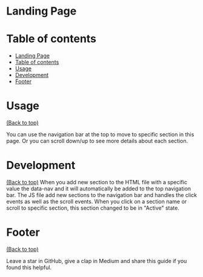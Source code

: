 <!-- Add banner here -->
# Landing Page

# Table of contents

<!-- After you have introduced your project, it is a good idea to add a **Table of contents** or **TOC** as **cool** people say it. This would make it easier for people to navigate through your README and find exactly what they are looking for.
Here is a sample TOC(*wow! such cool!*) that is actually the TOC for this README. -->

- [Landing Page](#landing-page)
- [Table of contents](#table-of-contents)
- [Usage](#usage)
- [Development](#development)
- [Footer](#footer)


<!-- *You might have noticed the **Back to top** button(if not, please notice, it's right there!). This is a good idea because it makes your README **easy to navigate.*** 
The first one should be how to install(how to generally use your project or set-up for editing in their machine).
This should give the users a concrete idea with instructions on how they can use your project repo with all the steps.
Following this steps, **they should be able to run this in their device.**
A method I use is after completing the README, I go through the instructions from scratch and check if it is working. -->

<!-- Here is a sample instruction:
To use this project, first clone the repo on your device using the command below:
```git init```
```git clone https://github.com/navendu-pottekkat/nsfw-filter.git``` -->

# Usage
[(Back to top)](#table-of-contents)

You can use the navigation bar at the top to move to specific section in this page. Or you can scroll down/up to see more details about each section.
<!-- This is optional and it is used to give the user info on how to use the project after installation. This could be added in the Installation section also. -->

# Development
[(Back to top)](#table-of-contents)
When you add new section to the HTML file with a specific value the data-nav and it will automatically be added to the top navigation bar. The JS file add new sections to the navigation bar and handles the click events as well as the scroll events. When you click on a section name or scroll to specific section, this section changed to be in "Active" state.
<!-- This is the place where you give instructions to developers on how to modify the code.
You could give **instructions in depth** of **how the code works** and how everything is put together.
You could also give specific instructions to how they can setup their development environment.
Ideally, you should keep the README simple. If you need to add more complex explanations, use a wiki. Check out [this wiki](https://github.com/navendu-pottekkat/nsfw-filter/wiki) for inspiration. -->


# Footer
[(Back to top)](#table-of-contents)

<!-- Let's also add a footer because I love footers and also you **can** use this to convey important info.
Let's make it an image because by now you have realised that multimedia in images == cool(*please notice the subtle programming joke). -->

Leave a star in GitHub, give a clap in Medium and share this guide if you found this helpful.

<!-- Add the footer here -->

<!-- ![Footer](https://github.com/navendu-pottekkat/awesome-readme/blob/master/fooooooter.png) -->
